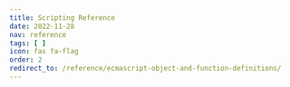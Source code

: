 ```yaml
---
title: Scripting Reference
date: 2022-11-28
nav: reference
tags: [ ]
icon: fas fa-flag
order: 2
redirect_to: /reference/ecmascript-object-and-function-definitions/
---
```

